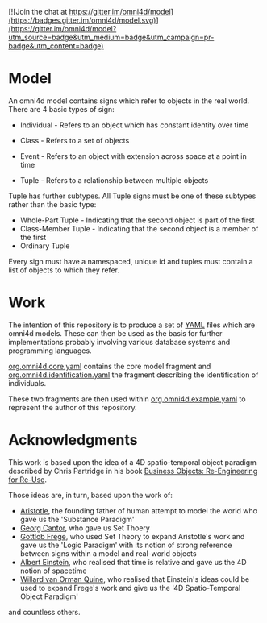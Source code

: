 [![Join the chat at https://gitter.im/omni4d/model](https://badges.gitter.im/omni4d/model.svg)](https://gitter.im/omni4d/model?utm_source=badge&utm_medium=badge&utm_campaign=pr-badge&utm_content=badge)

# Model

An omni4d model contains signs which refer to objects in the real world. There are 4 basic types of sign:

* Individual - Refers to an object which has constant identity over time

* Class - Refers to a set of objects

* Event - Refers to an object with extension across space at a point in time

* Tuple - Refers to a relationship between multiple objects

Tuple has further subtypes. All Tuple signs must be one of these subtypes rather than the basic type:

* Whole-Part Tuple - Indicating that the second object is part of the first
* Class-Member Tuple - Indicating that the second object is a member of the first
* Ordinary Tuple

Every sign must have a namespaced, unique id and tuples must contain a list of objects to which they refer.

# Work
The intention of this repository is to produce a set of [YAML](https://en.wikipedia.org/wiki/YAML) files which are omni4d models. These can then be used as the basis for further implementations probably involving various database systems and programming languages.

[org.omni4d.core.yaml](https://github.com/omni4d/model/fragments/blob/master/org.omni4d.core.yaml) contains the core model fragment and [org.omni4d.identification.yaml](https://github.com/omni4d/model/fragments/blob/master/org.omni4d.identification.yaml) the fragment describing the identification of individuals.

These two fragments are then used within [org.omni4d.example.yaml](https://github.com/omni4d/model/fragments/blob/master/org.omni4d.example.yaml) to represent the author of this repository.

# Acknowledgments
This work is based upon the idea of a 4D spatio-temporal object paradigm described by Chris Partridge in his book [Business Objects: Re-Engineering for Re-Use](https://books.google.co.uk/books?id=BIFFAAAAYAAJ).

Those ideas are, in turn, based upon the work of:
* [Aristotle](https://en.wikipedia.org/wiki/Aristotle), the founding father of human attempt to model the world who gave us the 'Substance Paradigm'
* [Georg Cantor](https://en.wikipedia.org/wiki/Georg_Cantor), who gave us Set Thoery
* [Gottlob Frege](https://en.wikipedia.org/wiki/Gottlob_Frege), who used Set Theory to expand Aristotle's work and gave us the 'Logic Paradigm' with its notion of strong reference between signs within a model and real-world objects
* [Albert Einstein](https://en.wikipedia.org/wiki/Albert_Einstein), who realised that time is relative and gave us the 4D notion of spacetime
* [Willard van Orman Quine](https://en.wikipedia.org/wiki/Willard_Van_Orman_Quine), who realised that Einstein's ideas could be used to expand Frege's work and give us the '4D Spatio-Temporal Object Paradigm'

and countless others.
